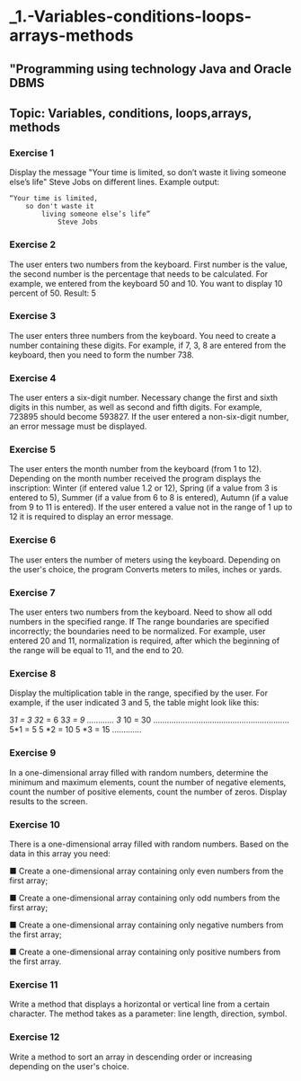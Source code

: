 # _1.-Variables-conditions-loops-arrays-methods

## "Programming using technology Java and Oracle DBMS

## Topic: Variables, conditions, loops,arrays, methods

### Exercise 1

Display the message "Your time is limited, so
don’t waste it living someone else’s life" Steve Jobs on different
lines. Example output:

    “Your time is limited, 
        so don't waste it
            living someone else’s life”
                Steve Jobs

### Exercise 2

The user enters two numbers from the keyboard. First
number is the value, the second number is the percentage that
needs to be calculated. For example, we entered from the keyboard
50 and 10. You want to display 10 percent of 50.
Result: 5

### Exercise 3

The user enters three numbers from the keyboard. You need to create a number containing these digits. For example,
if 7, 3, 8 are entered from the keyboard, then you need to form the number 738.

### Exercise 4

The user enters a six-digit number. Necessary
change the first and sixth digits in this number, as well as
second and fifth digits.
For example, 723895 should become 593827.
If the user entered a non-six-digit number, an error message must be displayed.

### Exercise 5

The user enters the month number from the keyboard (from
1 to 12). Depending on the month number received
the program displays the inscription: Winter (if entered
value 1.2 or 12), Spring (if a value from 3 is entered
to 5), Summer (if a value from 6 to 8 is entered), Autumn
(if a value from 9 to 11 is entered).
If the user entered a value not in the range of 1
up to 12 it is required to display an error message.

### Exercise 6

The user enters the number of meters using the keyboard. Depending on the user's choice, the program
Converts meters to miles, inches or yards.

### Exercise 7

The user enters two numbers from the keyboard. Need to
show all odd numbers in the specified range. If
The range boundaries are specified incorrectly; the boundaries need to be normalized. For example, user
entered 20 and 11, normalization is required, after which
the beginning of the range will be equal to 11, and the end to 20.

### Exercise 8

Display the multiplication table in the range,
specified by the user. For example, if the user
indicated 3 and 5, the table might look like this:

3*1 = 3 3*2 = 6 3*3 = 9 ………… 3* 10 = 30
……………………………………………………
5*1 = 5 5 *2 = 10 5 *3 = 15 ………….

### Exercise 9

In a one-dimensional array filled with random
numbers, determine the minimum and maximum
elements, count the number of negative elements, count the number of positive elements, count the number of zeros. Display results
to the screen.

### Exercise 10

There is a one-dimensional array filled with random
numbers. Based on the data in this array you need:

■ Create a one-dimensional array containing only
even numbers from the first array;

■ Create a one-dimensional array containing only
odd numbers from the first array;

■ Create a one-dimensional array containing only
negative numbers from the first array;

■ Create a one-dimensional array containing only
positive numbers from the first array.

### Exercise 11

Write a method that displays a horizontal or vertical line from a certain character.
The method takes as a parameter: line length,
direction, symbol.

### Exercise 12

Write a method to sort an array in descending order
or increasing depending on the user's choice.
